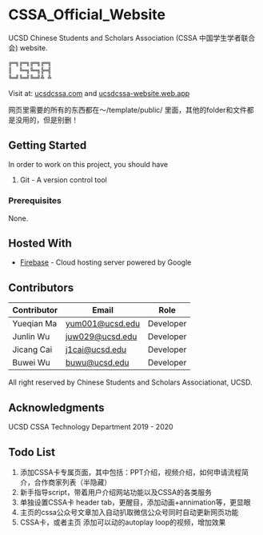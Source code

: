 # CSSA_Official_Website

UCSD Chinese Students and Scholars Association (CSSA 中国学生学者联合会) website.

```bash
╔═╗╔═╗╔═╗╔═╗
║  ╚═╗╚═╗╠═╣
╚═╝╚═╝╚═╝╩ ╩
```

Visit at: [ucsdcssa.com](https://ucsdcssa.com/) and [ucsdcssa-website.web.app](https://ucsdcssa-website.web.app/)
<br>

网页里需要的所有的东西都在～/template/public/ 里面，其他的folder和文件都是没用的，但是别删！
<br>

## Getting Started

In order to work on this project, you should have <br>

1. Git - A version control tool

### Prerequisites

None.

## Hosted With

* [Firebase](https://firebase.google.com/) - Cloud hosting server powered by Google

## Contributors

| Contributor | Email           | Role      |
|-------------|-----------------|-----------|
| Yueqian Ma  | yum001@ucsd.edu | Developer |
| Junlin Wu   | juw029@ucsd.edu | Developer |
| Jicang Cai  | j1cai@ucsd.edu  | Developer |
| Buwei Wu    | buwu@ucsd.edu   | Developer |

All right reserved by Chinese Students and Scholars Associationat, UCSD.

## Acknowledgments

UCSD CSSA Technology Department 2019 - 2020

## Todo List

1. 添加CSSA卡专属页面，其中包括：PPT介绍，视频介绍，如何申请流程简介，合作商家列表（半隐藏）
2. 新手指导script，带着用户介绍网站功能以及CSSA的各类服务
3. 单独设置CSSA卡 header tab，更醒目，添加动画+annimation等，更显眼
4. 主页的cssa公众号文章加入自动扒取微信公众号同时自动更新网页功能
5. CSSA卡，或者主页 添加可以动的autoplay loop的视频，增加效果
